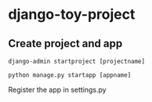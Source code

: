 # django-toy-project

## Create project and app
```
django-admin startproject [projectname]
```

```
python manage.py startapp [appname]
```
Register the app in settings.py